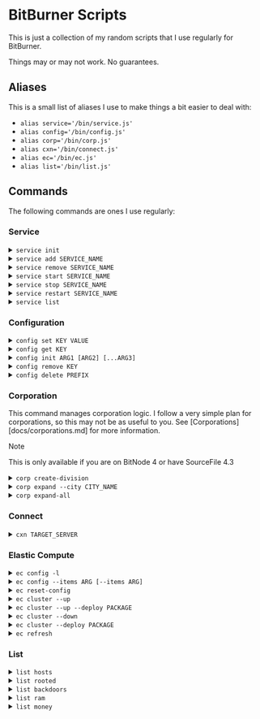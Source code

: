 # BitBurner Scripts

This is just a collection of my random scripts that I use regularly for BitBurner.

Things may or may not work. No guarantees.

## Aliases

This is a small list of aliases I use to make things a bit easier to deal with:

* `alias service='/bin/service.js'`
* `alias config='/bin/config.js'`
* `alias corp='/bin/corp.js'`
* `alias cxn='/bin/connect.js'`
* `alias ec='/bin/ec.js'`
* `alias list='/bin/list.js'`


## Commands

The following commands are ones I use regularly:

### Service
<details>
<summary><code>service init</code></summary>

This command starts the current set of configured services. Defaults to statmon, rooterd, batchd, and shared.

Configuration is stored as an array in localStorage at `service:init`.
</details>

<details>
<summary><code>service add SERVICE_NAME</code></summary>

This command adds `SERVICE_NAME` to the init list for services to be started with `service init`.

Configuration is stored as an array in localStorage at `service:init`.

> [!NOTE]
> This command does **NOT** start the provided service.
</details>

<details>
<summary><code>service remove SERVICE_NAME</code></summary>

This command removes `SERVICE_NAME` from the init list for services to be started with `service init`.

Configuration is stored as an array in localStorage at `service:init`.

> [!NOTE]
> This command does **NOT** stop the provided service.
</details>

<details>
<summary><code>service start SERVICE_NAME</code></summary>

This command starts the provided service, unless it is already running.
</details>

<details>
<summary><code>service stop SERVICE_NAME</code></summary>

This command stops the provided service, as long as it is alredy running.
</details>

<details>
<summary><code>service restart SERVICE_NAME</code></summary>

This command will stop the provided service, if it is running, and then start the service back up.
</details>

<details>
<summary><code>service list</code></summary>

This command will list two sections: the first is a list of currently running services, the second is a list of services configured to be started during `service init`.

Configuration is stored as an array in localStorage at `service:init`. Runnig services is stored as an array in localStorage at `service:running`.
</details>


### Configuration
<details>
<summary><code>config set KEY VALUE</code></summary>

Sets the given configuration `KEY` to the specified `VALUE`.

> [!IMPORTANT]
> `KEY` should follow this format: `PREFIX:SUFFIX` where the prefix is a common label and the suffix is the use for the configuration item. For example, `player:hp` is the key for the player's current HP value (from statmon).

The config utility stores all data in localStorage at the provided key.
</details>

<details>
<summary><code>config get KEY</code></summary>

Returns the entry at `KEY` or null if it doesn't exist.
</details>

<details>
<summary><code>config init ARG1 [ARG2] [...ARG3]</code></summary>

This command allows multiple configuration items to be passed in when called.

> [!IMPORTANT]
> Arguments must be in the form of `key=value` where the key should follow key naming conventions above, and value can be anything. If there are spaces or special characters in the value, you should enclose it in quotes.

*Example*
`config init myservice:timeout=1000 myservice:enable-metrics=true`

</details>

<details>
<summary><code>config remove KEY</code></summary>

This command removes the provided key from the configuration.
</details>

<details>
<summary><code>config delete PREFIX</code></summary>

This command removes all keys with the provided prefix from the configuration.

*Example*
`config delete myservice` would delete all keys that start with `myservice` like `myservice:timeout` and `myservice:enable-metrics` while leaving `otherservice:timeout` intact.

`config delete myservice:timeout` acts like `config remove myservice:timeout` if there are no other keys with that prefix.
</details>


### Corporation

This command manages corporation logic. I follow a very simple plan for corporations, so this may not be as useful to you. See [Corporations][docs/corporations.md] for more information.

> [!NOTE]
> This is only available if you are on BitNode 4 or have SourceFile 4.3

<details>
<summary><code>corp create-division</code></summary>

This command creates an Agricultural division and unlocks Smart Supply.
</details>

<details>
<summary><code>corp expand --city CITY_NAME</code></summary>

This command expands the Agricultural division to the provided city. It also performs purchase, upgrades and configuration for the provided city.
</details>

<details>
<summary><code>corp expand-all</code></summary>

This command runs the `expand` operation against all six cities.
</details>

### Connect

<details>
<summary><code>cxn TARGET_SERVER</code></summary>

This command returns a list of `connect X ;` where X is each step of the journey from home to the target server. You can copy this and paste it into your command line input.
</details>

### Elastic Compute

<details>
<summary><code>ec config -l</code></summary>

This command lists all current configuration items that are editable.
</details>

<details>
<summary><code>ec config --items ARG [--items ARG]</code></summary>

This command allows you to change a given configuration item, using `key=value`. You can pass multiple `--items` to this command.

*Allowed configuration items*
* `hosts`: The number of hosts to have in the cluster (max 25)
* `ram`: The amount of RAM, in Gb, to use for each host
* `prefix`: The prefix to use for each host, i.e. `share-host` or `batch-host`
</details>

<details>
<summary><code>ec reset-config</code></summary>

This command resets the configuration to the defaults:

* `hosts`: 4
* `ram`: 256
* `prefix`: anna
</details>

<details>
<summary><code>ec cluster --up</code></summary>

This command spins up the cluster based on the stored configuration. This command additionally deploys the stored package details to those servers and starts that package on each server.
</details>

<details>
<summary><code>ec cluster --up --deploy PACKAGE</code></summary>

This command spins up the cluster and deploys the specified package to each server.

Currently, there is only one package available.
</details>

<details>
<summary><code>ec cluster --down</code></summary>

This command spins down the cluster after killing all scripts on each host.
</details>

<details>
<summary><code>ec cluster --deploy PACKAGE</code></summary>

This command deploys the specified package to each server in the cluster.
</details>

<details>
<summary><code>ec refresh </code></summary>

This command refreshes individual server configurations stored in localStorage. Useful when a cluster doesn't spin up correctly.
</details>


### List

<details>
<summary><code>list hosts</code></summary>

This command lists all hosts on the network except for purchased servers.
</details>


<details>
<summary><code>list rooted</code></summary>

This command lists all hosts on the network that have been rooted except for purchased servers.
</details>


<details>
<summary><code>list backdoors</code></summary>

This command lists all hosts on the network that have had a backdoor installed except for purchased servers.
</details>


<details>
<summary><code>list ram</code></summary>

This command lists the RAM of all hosts on the network except for purchased servers.
</details>


<details>
<summary><code>list money</code></summary>

This command lists the available cash for all hosts on the network except for purchased servers.
</details>
